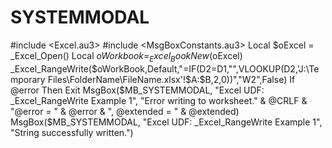 # SYSTEMMODAL
#include &lt;Excel.au3> #include &lt;MsgBoxConstants.au3>   Local $oExcel = _Excel_Open() Local $oWorkbook = _Excel_BookNew($oExcel)   _Excel_RangeWrite($oWorkBook,Default,"=IF(D2=D1,"",VLOOKUP(D2,'J:\Temporary Files\FolderName\FileName.xlsx'!$A:$B,2,0))","W2",False)   If @error Then Exit MsgBox($MB_SYSTEMMODAL, "Excel UDF: _Excel_RangeWrite Example 1", "Error writing to worksheet." &amp; @CRLF &amp; "@error = " &amp; @error &amp; ", @extended = " &amp; @extended) MsgBox($MB_SYSTEMMODAL, "Excel UDF: _Excel_RangeWrite Example 1", "String successfully written.")
